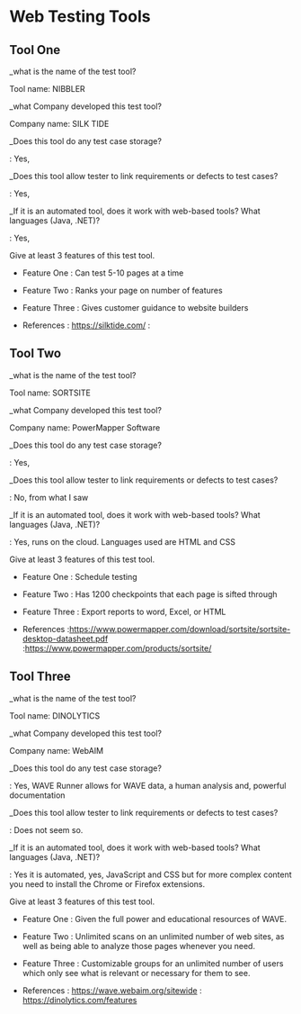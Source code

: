 # Web Testing Tools

## Tool One

_what is the name of the test tool?

Tool name: NIBBLER

_what Company developed this test tool?

Company name: SILK TIDE

_Does this tool do any test case storage?

: Yes,

_Does this tool allow tester to link requirements or defects to test cases?

: Yes,

_If it is an automated tool, does it work with web-based tools? What languages (Java, .NET)?

: Yes,

Give at least 3 features of this test tool.

* Feature One
: Can test 5-10 pages at a time
* Feature Two
: Ranks your page on number of features 
* Feature Three
: Gives customer guidance to website builders

* References
: https://silktide.com/
: 

## Tool Two

_what is the name of the test tool?

Tool name: SORTSITE

_what Company developed this test tool?

Company name: PowerMapper Software

_Does this tool do any test case storage?

: Yes,

_Does this tool allow tester to link requirements or defects to test cases?

: No, from what I saw

_If it is an automated tool, does it work with web-based tools? What languages (Java, .NET)?

: Yes, runs on the cloud. Languages used are HTML and CSS

Give at least 3 features of this test tool.

* Feature One
: Schedule testing
* Feature Two
: Has 1200 checkpoints that each page is sifted through
* Feature Three
: Export reports to word, Excel, or HTML

* References
:https://www.powermapper.com/download/sortsite/sortsite-desktop-datasheet.pdf
:https://www.powermapper.com/products/sortsite/

## Tool Three

_what is the name of the test tool?

Tool name: DINOLYTICS

_what Company developed this test tool?

Company name: WebAIM

_Does this tool do any test case storage?

: Yes, WAVE Runner allows for WAVE data, a human analysis and, powerful documentation

_Does this tool allow tester to link requirements or defects to test cases?

: Does not seem so.

_If it is an automated tool, does it work with web-based tools? What languages (Java, .NET)?

: Yes it is automated, yes, JavaScript and CSS but for more complex content you need to install the Chrome or Firefox extensions.

Give at least 3 features of this test tool.

* Feature One
: Given the full power and educational resources of WAVE.
* Feature Two
: Unlimited scans on an unlimited number of web sites, as well as being able to analyze those pages whenever you need.
* Feature Three
: Customizable groups for an unlimited number of users which only see what is relevant or necessary for them to see.

* References
: https://wave.webaim.org/sitewide
: https://dinolytics.com/features
